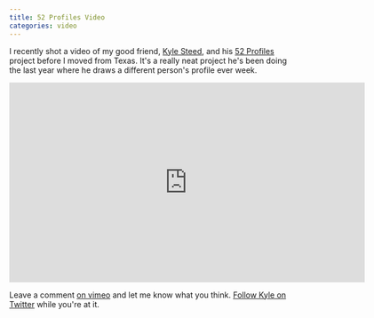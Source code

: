 ```yaml
---
title: 52 Profiles Video
categories: video
---
```


I recently shot a video of my good friend, [Kyle Steed](http://kylesteed.com), and his [52 Profiles](http://52profiles.com) project before I moved from Texas. It's a really neat project he's been doing the last year where he draws a different person's profile ever week.

<div class="video vimeo wide"><iframe src="
https://player.vimeo.com/video/20028824?title=0&amp;byline=0&amp;portrait=0&amp;color=f05b35" width="640" height="360" frameborder="0" webkitAllowFullScreen mozallowfullscreen allowFullScreen></iframe></div>

Leave a comment [on vimeo](http://vimeo.com/20028824) and let me know what you think. [Follow Kyle on Twitter](http://twitter.com/kylesteed) while you're at it.
